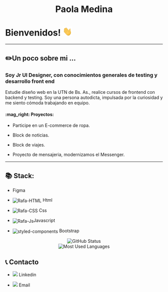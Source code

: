 <h1 align="center">Paola Medina </h1>
<h1 align="left">Bienvenidos! <img src="https://raw.githubusercontent.com/ABSphreak/ABSphreak/master/gifs/Hi.gif" width="30px"></h1>

***
## :pencil2:Un poco sobre mi ...
### Soy Jr UI Designer, con conocimientos generales de testing y desarrollo front end
Estudie diseño web en la UTN de Bs. As., realice cursos de frontend con backend y testing. Soy una persona autodicta, impulsada por la curiosidad y me siento cómoda trabajando en equipo.

<h4>:mag_right: Proyectos: </h4>
<ul><li> Participe en un E-commerce de ropa.</li></ul>
<ul><li> Block de noticias.</li></ul>
<ul><li> Block de viajes.</li></ul>
<ul><li> Proyecto de mensajeria, modernizamos el  Messenger.</li></ul>


***
## :books: Stack:
<ul><li> Figma</li></ul>
<ul><li><img align="center" alt="Rafa-HTML" height="25" width="30" src="https://user-images.githubusercontent.com/52223033/153649850-5e9211a9-d0cc-4c2a-9ab0-804f269e68ed.png">  Html  </li></ul>
<ul><li> <img align="center" alt="Rafa-CSS" height="25" width="30" src="https://user-images.githubusercontent.com/52223033/153649699-8f87e745-ab3a-4018-ab30-39aa536a100f.png">  Css  </li></ul>
<ul><li> <img align="center" alt="Rafa-Js" height="30" width="30" src="https://user-images.githubusercontent.com/52223033/153652622-15734c8b-afd6-4834-9af9-6f7e507529ad.png">Javascript </li></ul>
<ul><li> <img align="center" alt="styled-components" height="25" width="25" src="https://user-images.githubusercontent.com/52223033/153650054-adf6126f-98b0-47fd-952e-b99627de0807.png"> Bootstrap</li></ul>


  
 <p align="center">
<img src="https://github-readme-stats.vercel.app/api?username=paodesign&count_private=true&show_icons=true&theme=great-gatsby" alt="GitHub Status"/><br>
<img width="492px" src = "https://github-readme-stats.vercel.app/api/top-langs/?username=paodesign&show_icons=true&layout=compact&theme=great-gatsby" alt="Most Used Languages">
</p>

<div>
  
 
</div>
  
## :telephone_receiver: Contacto
<ul><li><a href="https://www.linkedin.com/in/paola-medina-58bb76186/" target="_blank"><img lign="center" width="24px"  src="https://github.com/TheDudeThatCode/TheDudeThatCode/blob/master/Assets/Linkedin.svg" target="_blank"></a> Linkedin</li></ul>
<ul><li><a href="paaaomedina@gmail.com" target="_blank"><img lign="center" width="24px"  src="https://github.com/TheDudeThatCode/TheDudeThatCode/blob/master/Assets/Gmail.svg"/></a> Email</li></ul>














